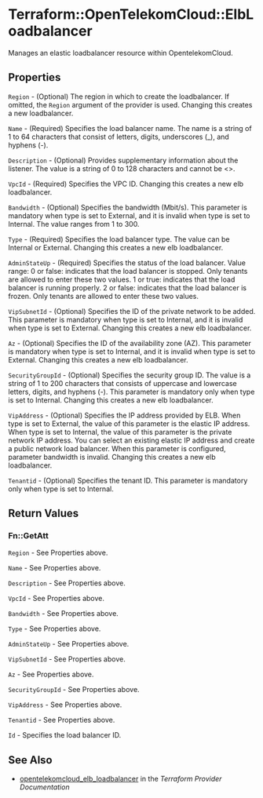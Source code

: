 # Terraform::OpenTelekomCloud::ElbLoadbalancer

Manages an elastic loadbalancer resource within OpentelekomCloud.

## Properties

`Region` - (Optional) The region in which to create the loadbalancer. If omitted, the `Region` argument of the provider is used. Changing this creates a new loadbalancer.

`Name` - (Required) Specifies the load balancer name. The name is a string of 1 to 64 characters that consist of letters, digits, underscores (_), and hyphens (-).

`Description` - (Optional) Provides supplementary information about the listener. The value is a string of 0 to 128 characters and cannot be <>.

`VpcId` - (Required) Specifies the VPC ID. Changing this creates a new elb loadbalancer.

`Bandwidth` - (Optional) Specifies the bandwidth (Mbit/s). This parameter is mandatory when type is set to External, and it is invalid when type is set to Internal. The value ranges from 1 to 300.

`Type` - (Required) Specifies the load balancer type. The value can be Internal or External. Changing this creates a new elb loadbalancer.

`AdminStateUp` - (Required) Specifies the status of the load balancer. Value range: 0 or false: indicates that the load balancer is stopped. Only tenants are allowed to enter these two values. 1 or true: indicates that the load balancer is running properly. 2 or false: indicates that the load balancer is frozen. Only tenants are allowed to enter these two values.

`VipSubnetId` - (Optional) Specifies the ID of the private network to be added. This parameter is mandatory when type is set to Internal, and it is invalid when type is set to External. Changing this creates a new elb loadbalancer.

`Az` - (Optional) Specifies the ID of the availability zone (AZ). This parameter is mandatory when type is set to Internal, and it is invalid when type is set to External. Changing this creates a new elb loadbalancer.

`SecurityGroupId` - (Optional) Specifies the security group ID. The value is a string of 1 to 200 characters that consists of uppercase and lowercase letters, digits, and hyphens (-). This parameter is mandatory only when type is set to Internal. Changing this creates a new elb loadbalancer.

`VipAddress` - (Optional) Specifies the IP address provided by ELB. When type is set to External, the value of this parameter is the elastic IP address. When type is set to Internal, the value of this parameter is the private network IP address. You can select an existing elastic IP address and create a public network load balancer. When this parameter is configured, parameter bandwidth is invalid. Changing this creates a new elb loadbalancer.

`Tenantid` - (Optional) Specifies the tenant ID. This parameter is mandatory only when type is set to Internal.


## Return Values

### Fn::GetAtt

`Region` - See Properties above.

`Name` - See Properties above.

`Description` - See Properties above.

`VpcId` - See Properties above.

`Bandwidth` - See Properties above.

`Type` - See Properties above.

`AdminStateUp` - See Properties above.

`VipSubnetId` - See Properties above.

`Az` - See Properties above.

`SecurityGroupId` - See Properties above.

`VipAddress` - See Properties above.

`Tenantid` - See Properties above.

`Id` - Specifies the load balancer ID.

## See Also

* [opentelekomcloud_elb_loadbalancer](https://www.terraform.io/docs/providers/opentelekomcloud/r/elb_loadbalancer.html) in the _Terraform Provider Documentation_